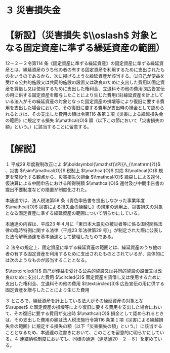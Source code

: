 # ３ 災害損失金

# 【新設】（災害損失 $\\oslash$ 対象となる固定資産に準ずる繰延資産の範囲）

12－２－２令第114 条《固定資産に準ずる繰延資産》の固定資産に準ずる繰延資産とは、繰延資産のうち他の者の有する固定資産を利用するために支出されたものをいうのであるから、次に掲げるような繰延資産が該当する。⑴自己が便益を受ける公共的施設又は共同的施設の設置又は改良のために支出した費用⑵固定資産を賃借し又は使用するために支出した権利金、立退料その他の費用⑶広告宣伝の用に供する固定資産を贈与したことにより生じた費用(注)繰延資産を計上している法人がその繰延資産の対象となった固定資産の損壊等により復旧に要する費用を支出した場合において、その復旧に要する費用が支出時の損金として認められるときは、その支出した費用の額は令第116 条第１項《災害による繰越損失金の範囲》に規定する損失 $\\mathcal{O}$ 額（以下この節において「災害損失の額」という。）に該当することに留意する。

# 【解説】

１ 平成29 年度税制改正によ $\\boldsymbol{\\mathsf{\\Pi}}\_{\\mathrm{?}}$ 、災害 $\\sim!\\mathcal{O})$ 税制上 $\\mathcal{O}$ 対応 $\\mathcal{O}$ 規定を常設化する観点から、災害損失欠損金 $\\mathcal{O}$ 繰戻しによる還付、仮決算による中間申告における所得税額 $\\mathcal{O}$ 還付及び中間申告書の提出不要制度などの措置が制度化された。

本通達では、法人税法第58 条《青色申告書を提出しなかった事業年度 $\\mathcal{O}$ 災害による損失金の繰越し》の規定の適用上、災害損失の対象となる固定資産に準ずる繰延資産の範囲について明らかにしている。

本通達の内容は、平成23 年４月に「東日本大震災の被災者等に係る国税関係法律の臨時特例に関する法律（平成23 年法律第29 号）」が制定された際に公表した法令解釈通達を基本通達として整理したものである。

２ 法令の規定上、固定資産に準ずる繰延資産の範囲とは、繰延資産のうち他の者の有する固定資産を利用するために支出されたものとされているが、具体的には次のようなものが該当することとなる。

$\\textcircled{1}$ 自己が便益を受ける公共的施設又は共同的施設の設置又は改良のために支出した費用 $\\circled{2}$ 固定資産を賃借し又は使用するために支出した権利金、立退料その他の費用 $\\textcircled{3}$ 広告宣伝の用に供する固定資産を贈与したことにより生じた費用

３ ところで、繰延資産を計上している法人がその繰延資産の対象とな $\\supset$ た固定資産の損壊等により復旧に要する費用を支出した場合において、その復旧に要する費用が支出時 $\\mathcal{O}$ 損金として認められるときは、その支出した費用の額は法人税法施行令第116 条第１項《災害による繰越損失金の範囲》に規定する損失の額（以下「災害損失の額」という。）に該当することとなるため、本通達の注書きにおいて、このことを留意的に明らかにしている。４ 連結納税制度においても、同様の通達（連基通20－２－８）を定めている。